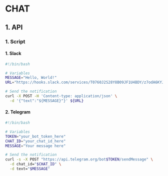 # CHAT

## 1. API
### 1. Script
#### 1. Slack
```bash
#!/bin/bash

# Variables
MESSAGE="Hello, World!"
URL="https://hooks.slack.com/services/T0760J2S28Y8B09JF1U4BDY/z7odA6KYJnjsbtUGGibOKokV"

# Send the notification
curl -X POST -H 'Content-type: application/json' \
  -d '{"text":"${MESSAGE}"}' ${URL}
```

#### 2. Telegram
```bash
#!/bin/bash

# Variables
TOKEN="your_bot_token_here"
CHAT_ID="your_chat_id_here"
MESSAGE="Your message here"

# Send the notification
curl -s -X POST "https://api.telegram.org/bot$TOKEN/sendMessage" \
  -d chat_id="$CHAT_ID" \
  -d text="$MESSAGE"
```
